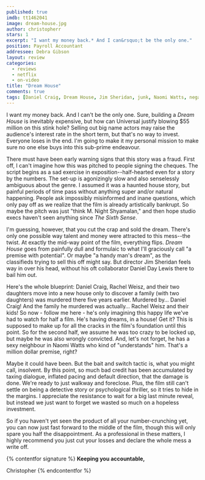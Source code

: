 ```yaml
---
published: true
imdb: tt1462041
image: dream-house.jpg
author: christopherr 
stars: 1
excerpt: "I want my money back.* And I can&rsquo;t be the only one."
position: Payroll Accountant
addressee: Debra Gibson
layout: review
categories:
  - reviews
  - netflix
  - on-video
title: "Dream House"
comments: true
tags: [Daniel Craig, Dream House, Jim Sheridan, junk, Naomi Watts, negative, Rachel Weisz, Review, Uncategorized]
---
```

I want my money back. And I can't be the only one. Sure, building a _Dream House_ is inevitably expensive, but how can Universal justify blowing $55 million on this stink hole? Selling out big name actors may raise the audience's interest rate in the short term, but that's no way to invest. Everyone loses in the end. I'm going to make it my personal mission to make sure no one else buys into this sub-prime endeavour.

There must have been early warning signs that this story was a fraud. First off, I can't imagine how this was pitched to people signing the cheques. The script begins as a sad exercise in exposition--half-hearted even for a story by the numbers. The set-up is agonizingly slow and also senselessly ambiguous about the genre. I assumed it was a haunted house story, but painful periods of time pass without anything super and/or natural happening. People ask impossibly misinformed and inane questions, which only pay off as we realize that the film is already artistically bankrupt. So maybe the pitch was just "think M. Night Shyamalan," and then hope studio execs haven't seen anything since _The Sixth Sense_.

I'm guessing, however, that you cut the crap and sold the dream. There's only one possible way talent and money were attracted to this mess--the twist. At exactly the mid-way point of the film, everything flips. _Dream House_ goes from painfully dull and formulaic to what I'll graciously call "a premise with potential". Or maybe "a handy man's dream", as the classifieds trying to sell this off might say. But director Jim Sheridan feels way in over his head, without his oft collaborator Daniel Day Lewis there to bail him out.

Here's the whole blueprint: Daniel Craig, Rachel Weisz, and their two daughters move into a new house only to discover a family (with two daughters) was murdered there five years earlier. Murdered by… Daniel Craig! And the family he murdered was actually… Rachel Weisz and their kids! So now - follow me here - he's only imagining this happy life we've had to watch for half a film. He's having dreams, in a house! Get it? This is supposed to make up for all the cracks in the film's foundation until this point. So for the second half, we assume he was too crazy to be locked up, but maybe he was also wrongly convicted. And, let's not forget, he has a sexy neighbour in Naomi Watts who kind of "understands" him.  That's a million dollar premise, right?

Maybe it could have been. But the bait and switch tactic is, what you might call, insolvent. By this point, so much bad credit has been accumulated by taxing dialogue, inflated pacing and default direction, that the damage is done. We're ready to just walkway and foreclose. Plus, the film still can't settle on being a detective story or psychological thriller, so it tries to hide in the margins. I appreciate the resistance to wait for a big last minute reveal, but instead we just want to forget we wasted so much on a hopeless investment.

So if you haven't yet seen the product of all your number-crunching yet, you can now just fast forward to the middle of the film, though this will only spare you half the disappointment. As a professional in these matters, I highly recommend you just cut your losses and declare the whole mess a write off.

{% contentfor signature %}
**Keeping you accountable,**

Christopher
{% endcontentfor %}